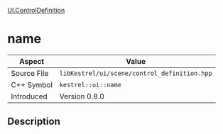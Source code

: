 [UI.ControlDefinition](index.md)
# name
| Aspect | Value |
| --- | --- |
| Source File | `libKestrel/ui/scene/control_definition.hpp` |
| C++ Symbol | `kestrel::ui::name` |
| Introduced | Version 0.8.0 |
## Description

